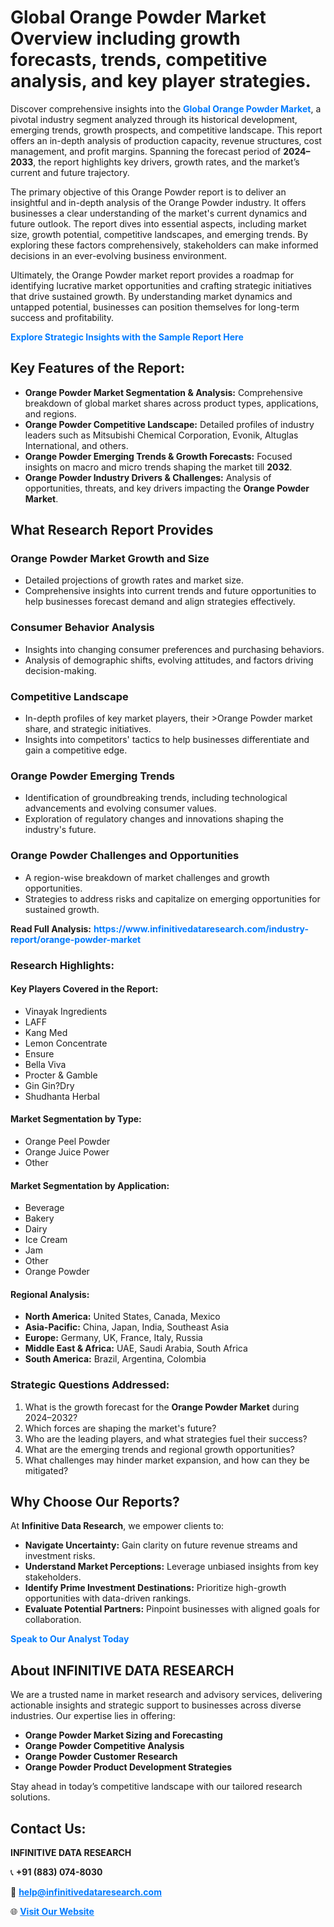 <h1>Global Orange Powder Market Overview including growth forecasts, trends, competitive analysis, and key player strategies.</h1>
<p>
Discover comprehensive insights into the 
<a href="https://www.infinitivedataresearch.com/industry-report/orange-powder-market" rel="dofollow" style="color: #007BFF; text-decoration: none;"><strong>Global Orange Powder Market</strong></a>, a pivotal industry segment analyzed through its historical development, emerging trends, growth prospects, and competitive landscape. This report offers an in-depth analysis of production capacity, revenue structures, cost management, and profit margins. Spanning the forecast period of <strong>2024–2033</strong>, the report highlights key drivers, growth rates, and the market’s current and future trajectory.
</p>
<p>
The primary objective of this Orange Powder report is to deliver an insightful and in-depth analysis of the Orange Powder industry. It offers businesses a clear understanding of the market's current dynamics and future outlook. The report dives into essential aspects, including market size, growth potential, competitive landscapes, and emerging trends. By exploring these factors comprehensively, stakeholders can make informed decisions in an ever-evolving business environment.
</p>
<p>
Ultimately, the Orange Powder market report provides a roadmap for identifying lucrative market opportunities and crafting strategic initiatives that drive sustained growth. By understanding market dynamics and untapped potential, businesses can position themselves for long-term success and profitability.
</p>
<p>
<a href="https://www.infinitivedataresearch.com/request-sample/reportId=112223" style="color: #007BFF; text-decoration: none;"><strong>Explore Strategic Insights with the Sample Report Here</strong></a>
</p>

<h2>Key Features of the Report:</h2>
<ul>
<li><strong>Orange Powder Market Segmentation & Analysis:</strong> Comprehensive breakdown of global market shares across product types, applications, and regions.</li>
<li><strong>Orange Powder Competitive Landscape:</strong> Detailed profiles of industry leaders such as Mitsubishi Chemical Corporation, Evonik, Altuglas International, and others.</li>
<li><strong>Orange Powder Emerging Trends & Growth Forecasts:</strong> Focused insights on macro and micro trends shaping the market till <strong>2032</strong>.</li>
<li><strong>Orange Powder Industry Drivers & Challenges:</strong> Analysis of opportunities, threats, and key drivers impacting the <strong>Orange Powder Market</strong>.</li>
</ul>

<h2>What Research Report Provides</h2>
<h3>Orange Powder Market Growth and Size</h3>
<ul>
<li>Detailed projections of growth rates and market size.</li>
<li>Comprehensive insights into current trends and future opportunities to help businesses forecast demand and align strategies effectively.</li>
</ul>

<h3>Consumer Behavior Analysis</h3>
<ul>
<li>Insights into changing consumer preferences and purchasing behaviors.</li>
<li>Analysis of demographic shifts, evolving attitudes, and factors driving decision-making.</li>
</ul>

<h3>Competitive Landscape</h3>
<ul>
<li>In-depth profiles of key market players, their >Orange Powder market share, and strategic initiatives.</li>
<li>Insights into competitors' tactics to help businesses differentiate and gain a competitive edge.</li>
</ul>

<h3>Orange Powder Emerging Trends</h3>
<ul>
<li>Identification of groundbreaking trends, including technological advancements and evolving consumer values.</li>
<li>Exploration of regulatory changes and innovations shaping the industry's future.</li>
</ul>

<h3>Orange Powder Challenges and Opportunities</h3>
<ul>
<li>A region-wise breakdown of market challenges and growth opportunities.</li>
<li>Strategies to address risks and capitalize on emerging opportunities for sustained growth.</li>
</ul>
<p><strong>Read Full Analysis:</strong> <a href="https://www.infinitivedataresearch.com/industry-report/orange-powder-market" rel="dofollow" style="color: #007BFF; text-decoration: none;"><strong>https://www.infinitivedataresearch.com/industry-report/orange-powder-market</strong></a></p>
<h3>Research Highlights:</h3>
<h4>Key Players Covered in the Report:</h4>
<ul><li>Vinayak Ingredients</li><li>LAFF</li><li>Kang Med</li><li>Lemon Concentrate</li><li>Ensure</li><li>Bella Viva</li><li>Procter &amp; Gamble</li><li>Gin Gin?Dry</li><li>Shudhanta Herbal</li></ul>
<h4>Market Segmentation by Type:</h4>
<ul><li>Orange Peel Powder</li><li>Orange Juice Power</li><li>Other</li></ul>
<h4>Market Segmentation by Application:</h4>
<ul><li>Beverage</li><li>Bakery</li><li>Dairy</li><li>Ice Cream</li><li>Jam</li><li>Other</li><li>Orange Powder</li></ul>

<h4>Regional Analysis:</h4>
<ul>
<li><strong>North America:</strong> United States, Canada, Mexico</li>
<li><strong>Asia-Pacific:</strong> China, Japan, India, Southeast Asia</li>
<li><strong>Europe:</strong> Germany, UK, France, Italy, Russia</li>
<li><strong>Middle East & Africa:</strong> UAE, Saudi Arabia, South Africa</li>
<li><strong>South America:</strong> Brazil, Argentina, Colombia</li>
</ul>

<h3>Strategic Questions Addressed:</h3>
<ol>
<li>What is the growth forecast for the <strong>Orange Powder Market</strong> during 2024–2032?</li>
<li>Which forces are shaping the market's future?</li>
<li>Who are the leading players, and what strategies fuel their success?</li>
<li>What are the emerging trends and regional growth opportunities?</li>
<li>What challenges may hinder market expansion, and how can they be mitigated?</li>
</ol>

<h2>Why Choose Our Reports?</h2>
<p>At <strong>Infinitive Data Research</strong>, we empower clients to:</p>
<ul>
<li><strong>Navigate Uncertainty:</strong> Gain clarity on future revenue streams and investment risks.</li>
<li><strong>Understand Market Perceptions:</strong> Leverage unbiased insights from key stakeholders.</li>
<li><strong>Identify Prime Investment Destinations:</strong> Prioritize high-growth opportunities with data-driven rankings.</li>
<li><strong>Evaluate Potential Partners:</strong> Pinpoint businesses with aligned goals for collaboration.</li>
</ul>
<p><a href="https://www.infinitivedataresearch.com/industry-report/orange-powder-market" rel="dofollow" style="color: #007BFF; text-decoration: none;"><strong>Speak to Our Analyst Today</strong></a></p>

<h2>About INFINITIVE DATA RESEARCH</h2>
<p>We are a trusted name in market research and advisory services, delivering actionable insights and strategic support to businesses across diverse industries. Our expertise lies in offering:</p>
<ul>
<li><strong>Orange Powder Market Sizing and Forecasting</strong></li>
<li><strong>Orange Powder Competitive Analysis</strong></li>
<li><strong>Orange Powder Customer Research</strong></li>
<li><strong>Orange Powder Product Development Strategies</strong></li>
</ul>
<p>Stay ahead in today’s competitive landscape with our tailored research solutions.</p>

<h2>Contact Us:</h2>
<p><strong>INFINITIVE DATA RESEARCH</strong></p>
<p>📞 <strong>+91 (883) 074-8030</strong></p>
<p>📧 <strong><a href="mailto:help@infinitivedataresearch.com" style="color: #007BFF;">help@infinitivedataresearch.com</a></strong></p>
<p>🌐 <strong><a href="https://www.infinitivedataresearch.com" rel="dofollow" style="color: #007BFF;">Visit Our Website</a></strong></p>